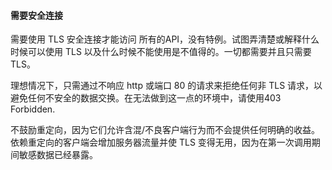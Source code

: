 #### 需要安全连接

需要使用 TLS 安全连接才能访问 所有的API，没有特例。试图弄清楚或解释什么时候可以使用 TLS 以及什么时候不能使用是不值得的。一切都需要并且只需要 TLS。

理想情况下，只需通过不响应 http 或端口 80 的请求来拒绝任何非 TLS 请求，以避免任何不安全的数据交换。在无法做到这一点的环境中，请使用403 Forbidden.

不鼓励重定向，因为它们允许含混/不良客户端行为而不会提供任何明确的收益。依赖重定向的客户端会增加服务器流量并使 TLS 变得无用，因为在第一次调用期间敏感数据已经暴露。
